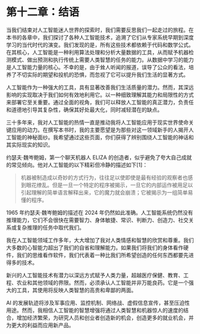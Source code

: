 # 第十二章：结语

当我们结束对人工智能迷人世界的探索时，我们需要反思我们一起走过的旅程。在本书的各章中，我们探讨了各种人工智能技术，追溯了它们从专家系统早期到深度学习的当代时代的演变。我们发现的是，所有这些技术都依赖于代码和数学公式。在其核心，人工智能是一种利用算法处理和分析大量数据的工具，从而赋予机器检测模式、做出预测和执行传统上需要人类智慧的任务的能力。从数据中学习的能力是人工智能力量的核心。不幸的是，由于耸人听闻的报道，误导了公众的看法，培养了不切实际的期望和投机的恐惧，而忽视了它可以提升我们生活的显著方式。

人工智能作为一种强大的工具，具有显著改善我们生活质量的潜力。然而，其深远影响的实现取决于我们如何有效地利用它。以一种细致理解其能力和局限性的方式来部署它至关重要。通过全面的视角，我们可以释放人工智能的真正潜力，负责任和道德地引导其复杂性，确保其好处最大化，同时减轻潜在的缺点。

三十多年来，我对人工智能的热情一直是推动我将人工智能应用于现实世界使命关键应用的动力。在撰写本书时，我的主要愿望是为那些对这一领域新手的人揭开人工智能的神秘面纱。我希望通过这些页面，你们获得了辨别围绕人工智能的神话和其实际现实的知识。

约瑟夫·魏岑鲍姆，第一个聊天机器人 ELIZA 的创造者，似乎避免了夸大自己成就的常见倾向。他对人工智能的以下精彩但冷静的描述如下[1]：

> 机器被制造成以奇妙的方式行为，往往足以使即使是最有经验的观察者也感到眼花缭乱。但是一旦一个特定的程序被揭示，一旦它的内部运作被用足以引起理解的简单语言解释出来，它的魔力就会崩溃；它被揭示为一组简单易懂的程序。

1965 年约瑟夫·魏岑鲍姆的描述在 2024 年仍然如此准确。人工智能系统仍然没有推理能力，它们不会很快在需要智力、身体敏捷、常识、判断力、创造力、社交关系或复杂推理的任务中取代我们。

我在人工智能领域工作多年，大大增加了我对人类情感和智慧的欣赏和尊重。我们大多数的心智能力超出了我们的自省和理解能力。如果我们将我们的身体看作硬件，我们的思维看作软件，我们代表着一种比我们所希望创造的任何东西都要先进得多的技术。

新兴的人工智能技术有潜力以深远方式赋予人类力量，超越医疗保健、教育、工程、农业和其他领域的界限。然而，必须承认人工智能并非万能良药。它是一个强大的工具，其使用将反映人类智慧的高贵和卑鄙的两面。

AI 的发展轨迹将涉及军事应用、监控机制、网络战、虚假信息宣传，甚至压迫性用途。然而，我相信人工智能的智慧增强将通过人类智慧和机器惊人的速度的结合，增加经济繁荣，为研究人员和创业者创造新的机会，创造更多的就业机会，并为更大的利益而应用新产品。
